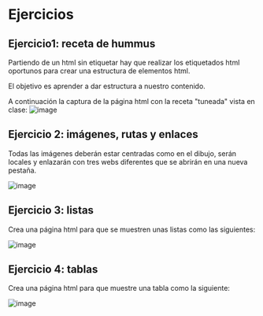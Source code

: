 # Ejercicios

## Ejercicio1: receta de hummus

Partiendo de un html sin etiquetar hay que realizar los etiquetados html oportunos para crear una estructura de elementos html.

El objetivo es aprender a dar estructura a nuestro contenido.

A continuación la captura de la página html con la receta "tuneada" vista en clase:
![image](https://github.com/profeMelola/LM-07-2023-24/assets/91023374/dd79b68f-d474-495b-937b-42953dfb29f5)


## Ejercicio 2: imágenes, rutas y enlaces

Todas las imágenes deberán estar centradas como en el dibujo, serán locales y enlazarán con tres webs diferentes que se abrirán en una nueva pestaña.

![image](https://github.com/profeMelola/LM-07-2023-24/assets/91023374/facf343f-e94d-4e89-9da4-08ef984bba76)


## Ejercicio 3: listas

Crea una página html para que se muestren unas listas como las siguientes:

![image](https://github.com/profeMelola/LM-07-2023-24/assets/91023374/b5262397-aae6-4582-ae0c-782fae70b052)


## Ejercicio 4: tablas
Crea una página html para que muestre una tabla como la siguiente:

![image](https://github.com/profeMelola/LM-07-2023-24/assets/91023374/828efd18-8ef6-4353-b98e-8135a256ba4d)

